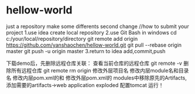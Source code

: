 # hellow-world
just a repository
make some differents
second change
//how to submit your project
1.use idea create local repository
2.use Git Bash in windows
cd c:/your/local/repository/directory
git remote add origin https://github.com/yanshaochen/hellow-world.git
git pull --rebase origin master
git push -u origin master
3.return to idea add,commit,push 

下载demo后，先删除远程仓库关联：
查看当前仓库的远程仓库
git remote -v
删除所有远程仓库
git remote rm origin
修改外层项目名
修改内层module名和目录名
修改内层pom.xml的<artifactId>和<name>
修改外层pom.xml的<modules>
modules中移除原先的Artifacts,添加需要的artifacts->web application exploded
配置tomcat
运行！
